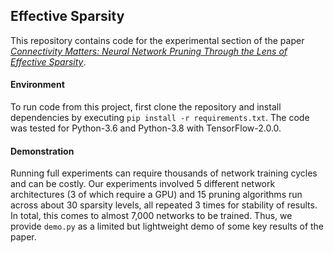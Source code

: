 ## Effective Sparsity

This repository contains code for the experimental section of the paper *[Connectivity Matters: Neural Network Pruning Through the Lens of Effective Sparsity](https://arxiv.org/user/)*.

#### Environment
To run code from this project, first clone the repository and install dependencies by executing ```pip install -r requirements.txt```. The code was tested for Python-3.6 and Python-3.8 with TensorFlow-2.0.0.

#### Demonstration
Running full experiments can require thousands of network training cycles and can be costly. Our experiments involved 5 different network architectures (3 of which require a GPU) and 15 pruning algorithms run across about 30 sparsity levels, all repeated 3 times for stability of results. In total, this comes to almost 7,000 networks to be trained. Thus, we provide ```demo.py``` as a limited but lightweight demo of some key results of the paper. 
